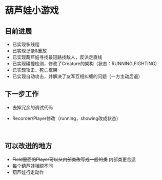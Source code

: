 # 葫芦娃小游戏

## 目前进展

* 已实现多线程
* 已实现记录&重放
* 已实现葫芦娃寻找最短路找敌人，反派走直线
* 已实现碰撞检测，修改了Creature的架构（状态：RUNNING,FIGHTING)
* 已实现攻击、死亡框架
* 已实现自动攻击，并解决了友军互相纠缠的问题（一方主动后退）



## 下一步工作

* 去掉冗余的调试代码

* Recorder/Player修改（running，showing改成状态）

  ​



## 可以改进的地方

* ~~Field里面的Player可以从内部类改写成一般的类~~ 内部类更合适
* 每个葫芦娃相貌不同
* 葫芦娃行走动作
